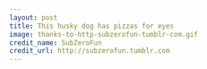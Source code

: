 ```yaml
---
layout: post
title: This husky dog has pizzas for eyes
image: thanks-to-http-subzerofun-tumblr-com.gif
credit_name: SubZeroFun
credit_url: http://subzerofun.tumblr.com
---
```


